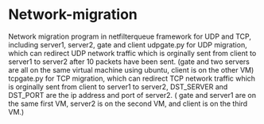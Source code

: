 # Network-migration
Network migration program in netfilterqueue framework for UDP and TCP, including server1, server2, gate and client
udpgate.py for UDP migration, which can redirect UDP network traffic which is orginally sent from client to server1 to server2 after 10 packets have been sent. (gate and two servers are all on the same virtual machine using ubuntu, client is on the other VM)
tcpgate.py for TCP migration,  which can redirect TCP network traffic which is orginally sent from client to server1 to server2, DST_SERVER and DST_PORT are the ip address and port of server2. ( gate and server1 are on the same first VM, server2 is on the second VM, and client is on the third VM.)
